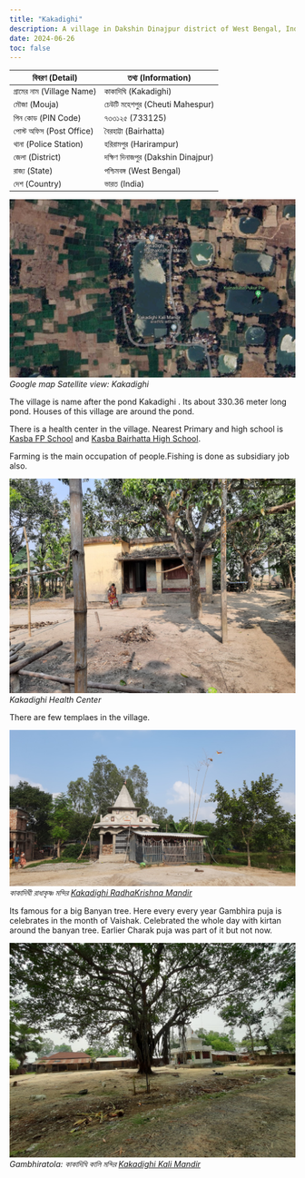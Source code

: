 ```yaml
---
title: "Kakadighi"
description: A village in Dakshin Dinajpur district of West Bengal, India. Discover its unique landmarks and cultural richness.
date: 2024-06-26
toc: false
---
```

 

| বিবরণ (Detail)               | তথ্য (Information)                                 |
|------------------------------|----------------------------------------------------|
| গ্রামের নাম (Village Name)   | কাকাদিঘি (Kakadighi)                               |
| মৌজা (Mouja)                 | চেউটি মহেশপুর (Cheuti Mahespur)                   |
| পিন কোড (PIN Code)           | ৭৩৩১২৫ (733125)                                    |
| পোস্ট অফিস (Post Office)     | বৈরহাট্টা (Bairhatta)                               |
| থানা (Police Station)        | হরিরামপুর (Harirampur)                             |
| জেলা (District)              | দক্ষিণ দিনাজপুর (Dakshin Dinajpur)                 |
| রাজ্য (State)                | পশ্চিমবঙ্গ (West Bengal)                            |
| দেশ (Country)                | ভারত (India)                                        |

 

![Google map Satellite view of village kakadighi in the center](185223.jpg)
*Google map Satellite view: Kakadighi*


The village is name after the pond Kakadighi . Its about 330.36 meter long pond. Houses of this village are around the pond. 

There is a health center in the village. Nearest Primary and high school is [Kasba FP School](https://maps.app.goo.gl/NhwAszQeHD8itG1XA) and [Kasba Bairhatta High School](https://maps.app.goo.gl/UaYDdvHwtdBdfizD9). 
 
Farming is the main occupation of people.Fishing is done as subsidiary job also.

![Kakadighi Health Center](kdgi24946ab97.jpg)
*Kakadighi Health Center*

There are few templaes in the village. 

![কাকাদিঘী রাধাকৃষ্ণ মন্দির Kakadighi RadhaKrishna Mandir](185224.jpg)
*কাকাদিঘী রাধাকৃষ্ণ মন্দির [Kakadighi RadhaKrishna Mandir](https://maps.app.goo.gl/NmTG5x8ca8PnN1U6A)*
 

Its famous for a big Banyan tree. Here every  every year Gambhira puja is celebrates in the month of Vaishak. Celebrated the whole day with kirtan around the banyan tree. Earlier Charak puja was part of it but not now.

![Kakadighi Kali Mandir](185225.jpg)
*Gambhiratola: কাকাদিঘি কালি মন্দির [Kakadighi Kali Mandir](https://maps.app.goo.gl/XnvgQdwZ8JuKMHpE6)*
 


